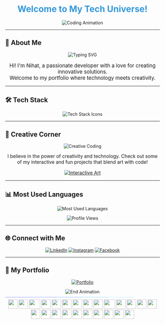<h1 align="center" style="color: #3498db;">Welcome to My Tech Universe!</h1>

<p align="center">
  <img src="https://media.giphy.com/media/xT0xezQGU5xCDJuCPe/giphy.gif" alt="Coding Animation" width="300">
</p>

---

## 🚀 About Me
<p align="center">
  <img src="https://readme-typing-svg.demolab.com?font=Fira+Code&weight=500&size=25&pause=1000&color=3498db&center=true&vCenter=true&width=435&lines=Full-Stack+Developer;Passionate+Coder;Lifelong+Learner" alt="Typing SVG">
</p>

<p align="center" style="font-size: 1.2em;">
  Hi! I'm Nihat, a passionate developer with a love for creating innovative solutions. <br> 
  Welcome to my portfolio where technology meets creativity.
</p>

---

## 🛠️ Tech Stack
<div align="center">
  <img src="https://skillicons.dev/icons?i=html,css,javascript,jquery,react,nextjs,vue,bootstrap,tailwind,postman,nodejs,python,cs,dotnet,cpp,azure&perline=6" alt="Tech Stack Icons">
</div>

---

## 🎨 Creative Corner
<div align="center">
  <img src="https://media.giphy.com/media/26ufnwz3wDUli7GU0/giphy.gif" alt="Creative Coding" width="300">
  <p style="font-size: 1.1em;">I believe in the power of creativity and technology. Check out some of my interactive and fun projects that blend art with code!</p>
  <p style="font-size: 1.1em;">
    <a href="https://github.com/nihat417/interactive-art">
      <img src="https://img.shields.io/static/v1?label=GitHub&message=Interactive%20Art&color=ff69b4&style=for-the-badge&logo=github" alt="Interactive Art">
    </a>
  </p>
</div>

---

## 📊 Most Used Languages
<div align="center">
  <img src="https://github-readme-stats.vercel.app/api/top-langs/?username=nihat417&theme=radical&hide_border=true&include_all_commits=true&count_private=true&layout=compact" alt="Most Used Languages">
</div>

<p align="center">
  <img src="https://komarev.com/ghpvc/?username=nihat417&style=flat-square&color=blue" alt="Profile Views">
</p>

---

## 🌐 Connect with Me
<p align="center">
  <a href="https://linkedin.com/in/nihat-akremi-683318260"><img src="https://img.shields.io/badge/LinkedIn-%230077B5.svg?style=for-the-badge&logo=linkedin&logoColor=white" alt="LinkedIn"></a>
  <a href="https://instagram.com/nihat417"><img src="https://img.shields.io/badge/Instagram-%23E4405F.svg?style=for-the-badge&logo=instagram&logoColor=white" alt="Instagram"></a>
  <a href="https://facebook.com/profile.php?id=100009749131612"><img src="https://img.shields.io/badge/Facebook-%231877F2.svg?style=for-the-badge&logo=facebook&logoColor=white" alt="Facebook"></a>
</p>

---

## 📂 My Portfolio
<p align="center">
  <a href="https://portfolio-base-rose.vercel.app/">
    <img src="https://img.shields.io/static/v1?label=Portfolio&message=Visit&color=brightgreen&style=for-the-badge&logo=vercel" alt="Portfolio">
  </a>
</p>

<div align="center">
  <img src="https://media.giphy.com/media/1C8bHHJturSx2/giphy.gif" alt="End Animation" width="200">
</div>


<div>
  <img align="center" alt="GIF" src="https://github.com/sagnikghoshcr7/images/blob/master/Profile%20Readme/BreakLine.gif"/>
</div>

<div align = "center">
    <img src="https://cultofthepartyparrot.com/parrots/hd/githubparrot.gif" width="30" height="30"/>
    <img src="https://cultofthepartyparrot.com/flags/hd/indiaparrot.gif" width="30" height="30"/>
    <img src="https://cultofthepartyparrot.com/parrots/asyncparrot.gif" width="36" height="30"/>
    <img src="https://cultofthepartyparrot.com/parrots/hd/60fpsparrot.gif" width="30" height="30"/>
    <img src="https://cultofthepartyparrot.com/parrots/hd/jumpingparrot.gif" width="30" height="30"/>
    <img src="https://cultofthepartyparrot.com/parrots/hd/opensourceparrot.gif" width="30" height="30"/>
    <img src="https://cultofthepartyparrot.com/parrots/hd/dealwithitnowparrot.gif" width="30" height="30"/>
    <img src="https://cultofthepartyparrot.com/parrots/hd/hypnoparrotlight.gif" width="30" height="30"/>
    <img src="https://cultofthepartyparrot.com/parrots/databaseparrot.gif" width="30" height="30"/>
    <img src="https://cultofthepartyparrot.com/parrots/fixparrot.gif" width="36" height="30"/>
    <img src="https://cultofthepartyparrot.com/parrots/hd/laptop_parrot.gif" width="30" height="30"/>
    <img src="https://cultofthepartyparrot.com/parrots/hd/spinningparrot.gif" width="30" height="30"/>
    <img src="https://cultofthepartyparrot.com/parrots/hd/levitationparrot.gif" width="30" height="30"/>
    <img src="https://cultofthepartyparrot.com/parrots/hd/meldparrot.gif" width="30" height="30"/>
    <img src="https://cultofthepartyparrot.com/parrots/slomoparrot.gif" width="30" height="30"/>
    <img src="https://cultofthepartyparrot.com/parrots/hd/moonwalkingparrot.gif" width="30" height="30"/>
    <img src="https://cultofthepartyparrot.com/parrots/hd/stableparrot.gif" width="30" height="30"/>
    <img src="https://cultofthepartyparrot.com/parrots/hd/scienceparrot.gif" width="30" height="30"/>
    <img src="https://cultofthepartyparrot.com/parrots/hd/pirateparrot.gif" width="30" height="30"/>
    <img src="https://cultofthepartyparrot.com/parrots/hd/footballparrot.gif" width="30" height="30"/>
    <img src="https://cultofthepartyparrot.com/parrots/hd/illuminatiparrot.gif" width="30" height="30"/>
    <img src="https://cultofthepartyparrot.com/parrots/hd/hypnoparrotdark.gif" width="30" height="30"/>
    <img src="https://cultofthepartyparrot.com/parrots/hd/mustacheparrot.gif" width="30" height="30"/>
    <img src="https://cultofthepartyparrot.com/parrots/hd/laptop_parrot.gif" width="30" height="30"/>   
</div>
